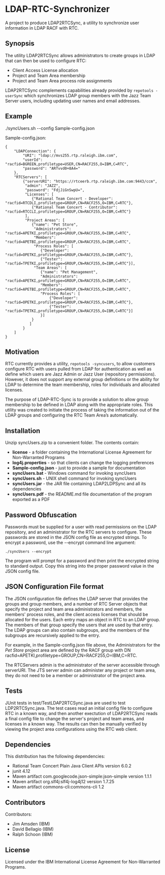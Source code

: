 # LDAP-RTC-Synchronizer

A project to produce LDAP2RTCSync, a utility to synchronize user information in LDAP RACF with RTC.

## Synopsis

The utility LDAP2RTCSync allows administrators to create groups in LDAP that can then be used to configure RTC:

* Client Access License allocation
* Project and Team Area membership
* Project and Team Area process role assignments

LDAP2RTCSync complements capabilities already provided by `repotools -userSync` which synchronizes LDAP group members with the Jazz Team Server users, including updating user names and email addresses. 

 
## Example

./syncUsers.sh --config Sample-config.json

Sample-config.json:

```
{
    "LDAPConnection": {
        "URI": "ldap://mvs255.rtp.raleigh.ibm.com",
        "userId": "racfid=BGREEN,profiletype=USER,CN=RACF255,O=IBM,C=RTC",
        "password": "ARfvvd0+8A4="
    },
    "RTCServers": [
        {"serverURI": "https://rtceerb.rtp.raleigh.ibm.com:9443/ccm",
         "admin": "JAZZ",
         "password": "FdjJiGnSwpU=",
         "Licenses": [
            {"Rational Team Concert - Developer": "racfid=RTCDLI,profiletype=GROUP,CN=RACF255,O=IBM,C=RTC"},
            {"Rational Team Concert - Contributor": "racfid=RTCCLI,profiletype=GROUP,CN=RACF255,O=IBM,C=RTC"}
         ],
         "Project Areas": [
            {"name": "Pet Store",
             "Administrators": "racfid=APETKI,profiletype=GROUP,CN=RACF255,O=IBM,C=RTC",
             "Members": "racfid=APETBI,profiletype=GROUP,CN=RACF255,O=IBM,C=RTC",
             "Process Roles": [
                {"Developer": "racfid=OPETKI,profiletype=GROUP,CN=RACF255,O=IBM,C=RTC"},
                {"Tester": "racfid=TPETKI,profiletype=GROUP,CN=RACF255,O=IBM,C=RTC"}],
             "Team Areas": [
                {"name": "Pet Management",
                "Administrators": "racfid=APETKI,profiletype=GROUP,CN=RACF255,O=IBM,C=RTC",
                "Members": "racfid=APETBI,profiletype=GROUP,CN=RACF255,O=IBM,C=RTC",
                "Process Roles": [
                    {"Developer": "racfid=OPETKI,profiletype=GROUP,CN=RACF255,O=IBM,C=RTC"},
                    {"Tester": "racfid=TPETKI,profiletype=GROUP,CN=RACF255,O=IBM,C=RTC"}]
                }]
            }            
           ]
        }
    ]
}
```

## Motivation

RTC currently provides a utility, `repotools -syncusers`, to allow customers configure RTC with users pulled from LDAP for authentication as well as define which users are Jazz Admin or Jazz User (repository permissions).  However, it does not support any external group definitions or the ability for LDAP to determine the team membership, roles for individuals and allocated licenses.  

The purpose of LDAP-RTC-Sync is to provide a solution to allow group membership to be defined in LDAP along with the appropriate roles.  This utility was created to initiate the process of taking the information out of the LDAP groups and configuring the RTC Team Area’s automatically.

## Installation

Unzip syncUsers.zip to a convenient folder. The contents contain:

* **license** - a folder containing the International License Agreement for Non-Warranted Programs
* **log4j.properties** - so that clients can change the logging preferences
* **Sample-config.json** - just to provide a sample for documentation
* **syncUsers.bat** - Windows command for invoking syncUsers
* **syncUsers.sh** - UNIX shell command for invoking syncUsers
* **syncUsers.jar** - the JAR file containing LDAP2LDPSync and all its dependencies
* **syncUsers.pdf** - the README.md file documentation of the program exported as a PDF

## Password Obfuscation

Passwords must be supplied for a user with read permissions on the LDAP repository, and an administrator for the RTC servers to configure. These passwords are stored in the JSON config file as encrypted strings. To encrypt a password, use the --encrypt command line argument:

`./syncUsers --encrypt`

The program will prompt for a password and then print the encrypted string to standard output. Copy this string into the proper password value in the JSON config file.


## JSON Configuration File format

The JSON configuration file defines the LDAP server that provides the groups and group members, and a number of RTC Server objects that specify the project and team area administrators and members, the members' process roles, and the client access licenses that should be allocated for the users. Each entry maps an object in RTC to an LDAP group. The members of that group specify the users that are used by that entry. The LDAP groups can also contain subgroups, and the members of the subgroups are recursively applied to the entry.

For example, in the Sample-config.json file above, the Administrators for the *Pet Store* project area are defined by the RACF group with DN racfid=APETKI,profiletype=GROUP,CN=RACF255,O=IBM,C=RTC.

The RTCServers admin is the administrator of the server accessible through serverURI. The JTS server admin can administer any project or team area, they do not need to be a member or administrator of the project area.

## Tests

JUnit tests in test/TestLDAP2RTCSync.java are used to test LDP2RTCSync.java. The test cases read an initial config file to configure RTC in a known way, and then another exectution of LDAP2RTCSync reads a final config file to change the server's project and team areas, and licenses in a known way. The results can then be manually verified by viewing the project area configurations using the RTC web client.

## Dependencies

This distribution has the following dependencies:

 * Rational Team Concert Plain Java Client APIs version 6.0.2
 * junit 4.12
 * Maven artifact com.googlecode.json-simple:json-simple version 1.1.1
 * Maven artifact org.slf4j:slf4j-log4j12 version 1.7.25
 * Maven artifact commons-cli:commons-cli 1.2

## Contributors

Contributors:

* Jim Amsden (IBM)
* David Bellagio (IBM)
* Ralph Schoon (IBM)

## License

Licensed under the IBM International License Agreement for Non-Warranted Programs.

